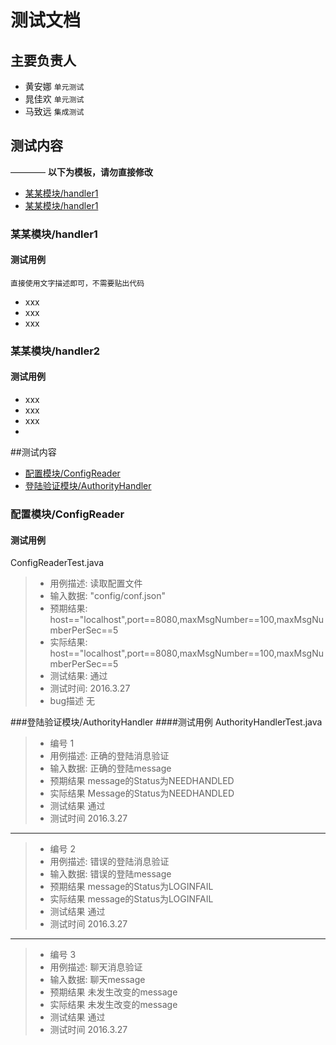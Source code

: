 # 测试文档

## 主要负责人

- 黄安娜 `单元测试`
- 晁佳欢 `单元测试`
- 马致远 `集成测试`


## 测试内容

————
**以下为模板，请勿直接修改**

- [某某模块/handler1](#某某模块/handler2)
- [某某模块/handler1](#某某模块/handler2)

### 某某模块/handler1
#### 测试用例 
	直接使用文字描述即可，不需要贴出代码

- xxx
- xxx
- xxx

### 某某模块/handler2
#### 测试用例 

- xxx
- xxx
- xxx
- 

##测试内容

- [配置模块/ConfigReader](#配置模块/ConfigReader)
- [登陆验证模块/AuthorityHandler](#登陆验证模块/AuthorityHandler)

### 配置模块/ConfigReader
#### 测试用例
ConfigReaderTest.java
>- 用例描述:	读取配置文件	
>- 输入数据:	"config/conf.json"
>- 预期结果:   	host=="localhost",port==8080,maxMsgNumber==100,maxMsgNumberPerSec==5
>- 实际结果:	host=="localhost",port==8080,maxMsgNumber==100,maxMsgNumberPerSec==5
>- 测试结果:	通过
>- 测试时间:	2016.3.27
>- bug描述	无   


###登陆验证模块/AuthorityHandler
####测试用例
AuthorityHandlerTest.java
>- 编号 	1
>- 用例描述:	正确的登陆消息验证
>- 输入数据:	正确的登陆message
>- 预期结果	message的Status为NEEDHANDLED
>- 实际结果	Message的Status为NEEDHANDLED
>- 测试结果	通过
>- 测试时间      2016.3.27

***
>- 编号 	2
>- 用例描述:	错误的登陆消息验证
>- 输入数据:	错误的登陆message
>- 预期结果	message的Status为LOGINFAIL
>- 实际结果	message的Status为LOGINFAIL
>- 测试结果	通过
>- 测试时间      2016.3.27

***

>- 编号 	3
>- 用例描述:	聊天消息验证
>- 输入数据:	聊天message
>- 预期结果	未发生改变的message
>- 实际结果	未发生改变的message
>- 测试结果	通过
>- 测试时间      2016.3.27

